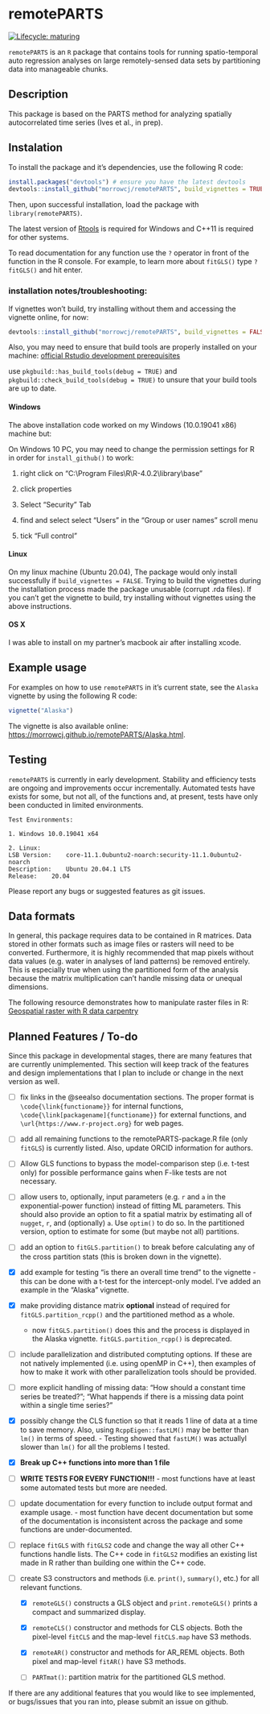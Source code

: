 
<!-- README.md is generated from README.Rmd. Please edit that file -->

# remotePARTS

<!-- badges: start -->

[![Lifecycle:
maturing](https://img.shields.io/badge/lifecycle-maturing-blue.svg)](https://www.tidyverse.org/lifecycle/#maturing)
<!-- badges: end -->

`remotePARTS` is an `R` package that contains tools for running
spatio-temporal auto regression analyses on large remotely-sensed data
sets by partitioning data into manageable chunks.

## Description

This package is based on the PARTS method for analyzing spatially
autocorrelated time series (Ives et al., in prep).

## Instalation

To install the package and it’s dependencies, use the following R code:

``` r
install.packages("devtools") # ensure you have the latest devtools
devtools::install_github("morrowcj/remotePARTS", build_vignettes = TRUE)
```

Then, upon successful installation, load the package with
`library(remotePARTS)`.

The latest version of
[Rtools](https://cran.r-project.org/bin/windows/Rtools/) is required for
Windows and C++11 is required for other systems.

To read documentation for any function use the `?` operator in front of
the function in the R console. For example, to learn more about
`fitGLS()` type `?fitGLS()` and hit enter.

### installation notes/troubleshooting:

If vignettes won’t build, try installing without them and accessing the
vignette online, for now:

``` r
devtools::install_github("morrowcj/remotePARTS", build_vignettes = FALSE)
```

Also, you may need to ensure that build tools are properly installed on
your machine: [official Rstudio development
prerequisites](https://support.rstudio.com/hc/en-us/articles/200486498-Package-Development-Prerequisites)

use `pkgbuild::has_build_tools(debug = TRUE)` and
`pkgbuild::check_build_tools(debug = TRUE)` to unsure that your build
tools are up to date.

#### Windows

The above installation code worked on my Windows (10.0.19041 x86)
machine but:

On Windows 10 PC, you may need to change the permission settings for R
in order for `install_github()` to work:

1)  right click on “C:\\Program Files\\R\\R-4.0.2\\library\\base”

2)  click properties

3)  Select “Security” Tab

4)  find and select select “Users” in the “Group or user names” scroll
    menu

5)  tick “Full control”

#### Linux

On my linux machine (Ubuntu 20.04), The package would only install
successfully if `build_vignettes = FALSE`. Trying to build the vignettes
during the installation process made the package unusable (corrupt .rda
files). If you can’t get the vignette to build, try installing without
vignettes using the above instructions.

#### OS X

I was able to install on my partner’s macbook air after installing
xcode.

## Example usage

For examples on how to use `remotePARTS` in it’s current state, see the
`Alaska` vignette by using the following R code:

``` r
vignette("Alaska")
```

The vignette is also available online:
<https://morrowcj.github.io/remotePARTS/Alaska.html>.

## Testing

`remotePARTS` is currently in early development. Stability and
efficiency tests are ongoing and improvements occur incrementally.
Automated tests have exists for some, but not all, of the functions and,
at present, tests have only been conducted in limited environments.

    Test Environments:
    
    1. Windows 10.0.19041 x64
    
    2. Linux:
    LSB Version:    core-11.1.0ubuntu2-noarch:security-11.1.0ubuntu2-noarch
    Description:    Ubuntu 20.04.1 LTS
    Release:    20.04

Please report any bugs or suggested features as git issues.

## Data formats

In general, this package requires data to be contained in R matrices.
Data stored in other formats such as image files or rasters will need to
be converted. Furthermore, it is highly recommended that map pixels
without data values (e.g. water in analyses of land patterns) be removed
entirely. This is especially true when using the partitioned form of the
analysis because the matrix multiplication can’t handle missing data or
unequal dimensions.

The following resource demonstrates how to manipulate raster files in R:
[Geospatial raster with R data
carpentry](http://datacarpentry.org/r-raster-vector-geospatial/)

## Planned Features / To-do

Since this package in developmental stages, there are many features that
are currently unimplemented. This section will keep track of the
features and design implementations that I plan to include or change in
the next version as well.

  - [ ] fix links in the @seealso documentation sections. The proper
    format is `\code{\link{functioname}}` for internal functions,
    `\code{\link[packagename]{functioname}}` for external functions, and
    `\url{https://www.r-project.org}` for web pages.

  - [ ] add all remaining functions to the remotePARTS-package.R file
    (only `fitGLS`) is currently listed. Also, update ORCID information
    for authors.

  - [ ] Allow GLS functions to bypass the model-comparison step
    (i.e. t-test only) for possible performance gains when F-like tests
    are not necessary.

  - [ ] allow users to, optionally, input parameters (e.g. `r` and `a`
    in the exponential-power function) instead of fitting ML parameters.
    This should also provide an option to fit a spatial matrix by
    estimating all of `nugget`, `r`, and (optionally) `a`. Use `optim()`
    to do so. In the partitioned version, option to estimate for some
    (but maybe not all) partitions.

  - [ ] add an option to `fitGLS.partition()` to break before
    calculating any of the cross partition stats (this is broken down in
    the vignette).

  - [x] add example for testing “is there an overall time trend” to the
    vignette - this can be done with a t-test for the intercept-only
    model. I’ve added an example in the “Alaska” vignette.

  - [x] make providing distance matrix **optional** instead of required
    for `fitGLS.partition_rcpp()` and the partitioned method as a whole.
    - now `fitGLS.partition()` does this and the process is displayed in
    the Alaska vignette. `fitGLS.partition_rcpp()` is deprecated.

  - [ ] include parallelization and distributed comptuting options. If
    these are not natively implemented (i.e. using openMP in C++), then
    examples of how to make it work with other parallelization tools
    should be provided.

  - [ ] more explicit handling of missing data: “How should a constant
    time series be treated?”; “What happends if there is a missing data
    point within a single time series?”

  - [x] possibly change the CLS function so that it reads 1 line of data
    at a time to save memory. Also, using `RcppEigen::fastLM()` may be
    better than `lm()` in terms of speed. - Testing showed that
    `fastLM()` was actuallyl slower than `lm()` for all the problems I
    tested.

  - [x] **Break up C++ functions into more than 1 file**

  - [ ] **WRITE TESTS FOR EVERY FUNCTION\!\!\!** - most functions have
    at least some automated tests but more are needed.

  - [ ] update documentation for every function to include output format
    and example usage. - most function have decent documentation but
    some of the documentation is inconsistent across the package and
    some functions are under-documented.

  - [ ] replace `fitGLS` with `fitGLS2` code and change the way all
    other C++ functions handle lists. The C++ code in `fitGLS2` modifies
    an existing list made in R rather than building one within the C++
    code.

  - [ ] create S3 constructors and methods (i.e. `print()`, `summary()`,
    etc.) for all relevant functions.
    
      - [x] `remoteGLS()` constructs a GLS object and
        `print.remoteGLS()` prints a compact and summarized display.
    
      - [x] `remoteCLS()` constructor and methods for CLS objects. Both
        the pixel-level `fitCLS` and the map-level `fitCLS.map` have S3
        methods.
    
      - [x] `remoteAR()` constructor and methods for AR\_REML objects.
        Both pixel and map-level `fitAR()` have S3 methods.
    
      - [ ] `PARTmat()`: partition matrix for the partitioned GLS
        method.

If there are any additional features that you would like to see
implemented, or bugs/issues that you ran into, please submit an issue on
github.

<!-- ## Installation (OLD) -->

<!-- Currently to install this package, the best way is to install with the  -->

<!-- `remotePARTS_[version].tar.gz` file created with `R CMD check`.  -->

<!-- Once a user has the tar.gz file they can install it with -->

<!-- ``` -->

<!-- install.packages("remotePARTS_[version].tar.gz", repos = NULL, type = "source") -->

<!-- ``` -->

<!-- and then from the R console with load it with -->

<!-- ``` -->

<!-- library(remotePARTS) -->

<!-- ``` -->

<!-- Eventually, the following lines should replace the above installation info: -->

<!-- You can install the released version of remotePARTS from 
[CRAN](https://CRAN.R-project.org) with: -->

<!-- ``` r -->

<!-- install.packages("remotePARTS") -->

<!-- ``` -->

<!-- And the development version from [GitHub](https://github.com/) with: -->

<!-- ``` r -->

<!-- # install.packages("devtools") -->

<!-- devtools::install_github("morrowcj/remotePARTS") -->

<!-- ``` -->

<!-- ## Example -->

<!-- This is a basic example which shows you how to solve a common problem: -->

<!-- ```{r example} -->

<!-- library(remotePARTS) -->

<!-- ## basic example code -->

<!-- ``` -->

<!-- What is special about using `README.Rmd` instead of just `README.md`? You can include R chunks like so: -->

<!-- ```{r cars} -->

<!-- summary(cars) -->

<!-- ``` -->

<!-- You'll still need to render `README.Rmd` regularly, to keep `README.md` up-to-date. -->

<!-- You can also embed plots, for example: -->

<!-- ```{r pressure, echo = FALSE} -->

<!-- plot(pressure) -->

<!-- ``` -->

<!-- In that case, don't forget to commit and push the resulting figure files, so they display on GitHub! -->
